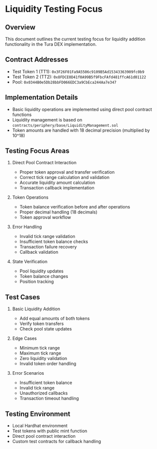 # Liquidity Testing Focus

## Overview
This document outlines the current testing focus for liquidity addition functionality in the Tura DEX implementation.

## Contract Addresses
- Test Token 1 (TT1): `0x3F26F01Fa9A5506c9109B5Ad15343363909fc0b9`
- Test Token 2 (TT2): `0x8FDCE0D41f0A99B5f9FbcFAfd481ffcA61d01122`
- Pool: `0x0344B0e5Db28bbFD066EDC3a9CbEca244Aa7e347`

## Implementation Details
- Basic liquidity operations are implemented using direct pool contract functions
- Liquidity management is based on `contracts/periphery/base/LiquidityManagement.sol`
- Token amounts are handled with 18 decimal precision (multiplied by 10^18)

## Testing Focus Areas
1. Direct Pool Contract Interaction
   - Proper token approval and transfer verification
   - Correct tick range calculation and validation
   - Accurate liquidity amount calculation
   - Transaction callback implementation

2. Token Operations
   - Token balance verification before and after operations
   - Proper decimal handling (18 decimals)
   - Token approval workflow

3. Error Handling
   - Invalid tick range validation
   - Insufficient token balance checks
   - Transaction failure recovery
   - Callback validation

4. State Verification
   - Pool liquidity updates
   - Token balance changes
   - Position tracking

## Test Cases
1. Basic Liquidity Addition
   - Add equal amounts of both tokens
   - Verify token transfers
   - Check pool state updates

2. Edge Cases
   - Minimum tick range
   - Maximum tick range
   - Zero liquidity validation
   - Invalid token order handling

3. Error Scenarios
   - Insufficient token balance
   - Invalid tick range
   - Unauthorized callbacks
   - Transaction timeout handling

## Testing Environment
- Local Hardhat environment
- Test tokens with public mint function
- Direct pool contract interaction
- Custom test contracts for callback handling
